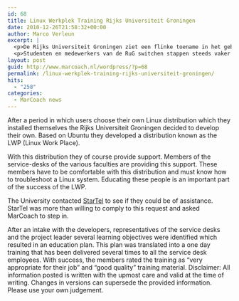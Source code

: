 ```yaml
---
id: 68
title: Linux Werkplek Training Rijks Universiteit Groningen
date: 2010-12-26T21:58:32+00:00
author: Marco Verleun
excerpt: |
  <p>De Rijks Universiteit Groningen ziet een flinke toename in het gebruik van Linux als besturingssysteem op de desktop.</p>
  <p>Studenten en medewerkers van de RuG switchen stappen steeds vaker over op werkplekken waar Linux op draait.</p>
layout: post
guid: http://www.marcoach.nl/wordpress/?p=68
permalink: /linux-werkplek-training-rijks-universiteit-groningen/
hits:
  - "258"
categories:
  - MarCoach news
---
```

After a period in which users choose their own Linux distribution which they installed themselves the Rijks Universiteit Groningen decided to develop their own. Based on Ubuntu they developed a distribution known as the LWP (Linux Work Place).

With this distribution they of course provide support. Members of the service-desks of the various faculties are providing this support. These members have to be comfortable with this distribution and must know how to troubleshoot a Linux system. Educating these people is an important part of the success of the LWP.

The University contacted <a href="http://www.startel.nl/" target="_blank">StarTel</a> to see if they could be of assistance. StarTel was more than willing to comply to this request and asked MarCoach to step in.

After an intake with the developers, representatives of the service desks and the project leader several learning objectives were identified which resulted in an education plan. This plan was translated into a one day training that has been delivered several times to all the service desk employees. With success, the members rated the training as &#8220;very appropriate for their job&#8221; and &#8220;good quality&#8221; training material. Disclaimer: All information posted is written with the upmost care and valid at the time of writing. Changes in versions can supersede the provided information. Please use your own judgement.